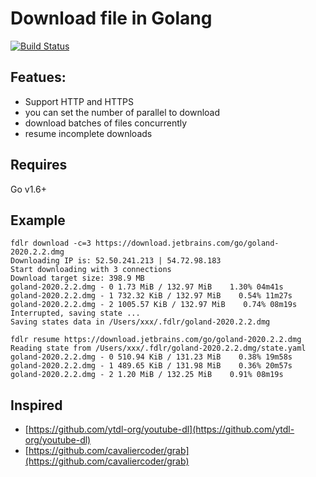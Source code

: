 Download file in Golang
==================

[![Build Status](https://github.com/Imputes/fdlr/actions/workflows/go.yml/badge.svg?branch=main)](https://github.com/Imputes/fdlr/actions)

## Featues:
* Support HTTP and HTTPS
* you can set the number of parallel to download
* download batches of files concurrently
* resume incomplete downloads

## Requires
Go v1.6+

## Example
```
fdlr download -c=3 https://download.jetbrains.com/go/goland-2020.2.2.dmg
Downloading IP is: 52.50.241.213 | 54.72.98.183
Start downloading with 3 connections 
Download target size: 398.9 MB
goland-2020.2.2.dmg - 0 1.73 MiB / 132.97 MiB    1.30% 04m41s                                          
goland-2020.2.2.dmg - 1 732.32 KiB / 132.97 MiB    0.54% 11m27s                                        
goland-2020.2.2.dmg - 2 1005.57 KiB / 132.97 MiB    0.74% 08m19s                                       
Interrupted, saving state ... 
Saving states data in /Users/xxx/.fdlr/goland-2020.2.2.dmg
```

```
fdlr resume https://download.jetbrains.com/go/goland-2020.2.2.dmg
Reading state from /Users/xxx/.fdlr/goland-2020.2.2.dmg/state.yaml
goland-2020.2.2.dmg - 0 510.94 KiB / 131.23 MiB    0.38% 19m58s                                        
goland-2020.2.2.dmg - 1 489.65 KiB / 131.98 MiB    0.36% 20m57s                                        
goland-2020.2.2.dmg - 2 1.20 MiB / 132.25 MiB    0.91% 08m19s
```

## Inspired
- [https://github.com/ytdl-org/youtube-dl](https://github.com/ytdl-org/youtube-dl)
- [https://github.com/cavaliercoder/grab](https://github.com/cavaliercoder/grab)
